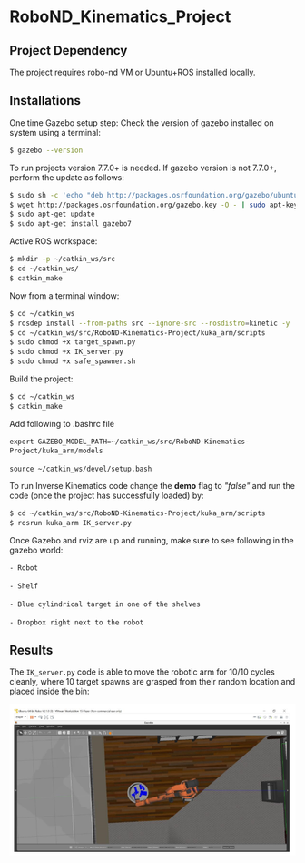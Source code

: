 # RoboND_Kinematics_Project

## Project Dependency

The project requires robo-nd VM or Ubuntu+ROS installed locally.

## Installations
One time Gazebo setup step:
Check the version of gazebo installed on system using a terminal:
```sh
$ gazebo --version
```
To run projects version 7.7.0+ is needed. If gazebo version is not 7.7.0+, perform the update as follows:
```sh
$ sudo sh -c 'echo "deb http://packages.osrfoundation.org/gazebo/ubuntu-stable `lsb_release -cs` main" > /etc/apt/sources.list.d/gazebo-stable.list'
$ wget http://packages.osrfoundation.org/gazebo.key -O - | sudo apt-key add -
$ sudo apt-get update
$ sudo apt-get install gazebo7
```
Active ROS workspace:
```sh
$ mkdir -p ~/catkin_ws/src
$ cd ~/catkin_ws/
$ catkin_make
```

Now from a terminal window:
```sh
$ cd ~/catkin_ws
$ rosdep install --from-paths src --ignore-src --rosdistro=kinetic -y
$ cd ~/catkin_ws/src/RoboND-Kinematics-Project/kuka_arm/scripts
$ sudo chmod +x target_spawn.py
$ sudo chmod +x IK_server.py
$ sudo chmod +x safe_spawner.sh
```
Build the project:
```sh
$ cd ~/catkin_ws
$ catkin_make
```

Add following to .bashrc file
```
export GAZEBO_MODEL_PATH=~/catkin_ws/src/RoboND-Kinematics-Project/kuka_arm/models

source ~/catkin_ws/devel/setup.bash
```

To run Inverse Kinematics code change the **demo** flag to _"false"_ and run the code (once the project has successfully loaded) by:
```sh
$ cd ~/catkin_ws/src/RoboND-Kinematics-Project/kuka_arm/scripts
$ rosrun kuka_arm IK_server.py
```
Once Gazebo and rviz are up and running, make sure to see following in the gazebo world:

	- Robot
	
	- Shelf
	
	- Blue cylindrical target in one of the shelves
	
	- Dropbox right next to the robot
	
## Results

The ``IK_server.py`` code is able to move the robotic arm for 10/10 cycles cleanly, where 10 target spawns are grasped from their random location and placed inside the bin: 

![Successful Pick and Place Operation in 10/10 cycles](Results/Pick_Place_Operation_10_cycles.PNG)
